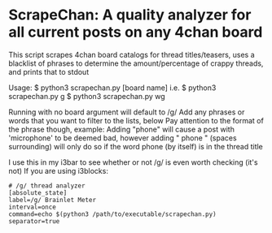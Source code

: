 # ScrapeChan: A quality analyzer for all current posts on any 4chan board  

This script scrapes 4chan board catalogs for thread titles/teasers,
uses a blacklist of phrases to determine the amount/percentage of crappy threads,
and prints that to stdout


Usage: $ python3 scrapechan.py [board name]
i.e.   $ python3 scrapechan.py g
       $ python3 scrapechan.py wg


Running with no board argument will default to /g/
Add any phrases or words that you want to filter to the lists, below
Pay attention to the format of the phrase though, example:
	Adding "phone" will cause a post with 'microphone' to be deemed bad, however
	adding " phone " (spaces surrounding) will only do so if the word phone (by
	itself) is in the thread title  
	

I use this in my i3bar to see whether or not /g/ is even worth checking (it's not)
If you are using i3blocks:

	# /g/ thread analyzer
	[absolute_state]
	label=/g/ Brainlet Meter
	interval=once
	command=echo $(python3 /path/to/executable/scrapechan.py)
	separator=true

